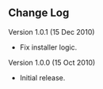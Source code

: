 Change Log
----

Version 1.0.1 (15 Dec 2010)
- Fix installer logic.

Version 1.0.0 (15 Oct 2010)
- Initial release.
